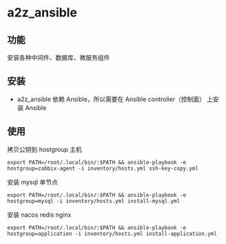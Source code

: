 # a2z_ansible

## 功能
安装各种中间件、数据库、微服务组件

## 安装

- a2z_ansible 依赖 Ansible，所以需要在 Ansible controller（控制面）  上安装 Ansible 


## 使用

拷贝公钥到 hostgroup 主机

```shell
export PATH=/root/.local/bin/:$PATH && ansible-playbook -e hostgroup=zabbix-agent -i inventory/hosts.yml ssh-key-copy.yml
```


安装 mysql 单节点

```shell
export PATH=/root/.local/bin/:$PATH && ansible-playbook -e hostgroup=mysql -i inventory/hosts.yml install-mysql.yml
```

安装 nacos redis nginx

```shell
export PATH=/root/.local/bin/:$PATH && ansible-playbook -e hostgroup=application -i inventory/hosts.yml install-application.yml
```

<!-- ```shell
export ANSIBLE_LIBRARY=`pwd`/plugins/modules && ansible-playbook -e hostgroup=oracle -i inventory/hosts.yml single-oracle.yml
``` -->